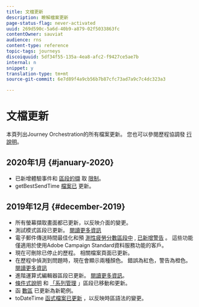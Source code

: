 ```yaml
---
title: 文檔更新
description: 瞭解檔案更新
page-status-flag: never-activated
uuid: 269d590c-5a6d-40b9-a879-02f5033863fc
contentOwner: sauviat
audience: rns
content-type: reference
topic-tags: journeys
discoiquuid: 5df34f55-135a-4ea8-afc2-f9427ce5ae7b
internal: n
snippet: y
translation-type: tm+mt
source-git-commit: 6e7d89f4a9cb56b7b87cfc73ad7a9c7c4dc323a3

---
```



# 文檔更新

本頁列出Journey Orchestration的所有檔案更新。
您也可以參閱歷程協調發 [行說明](../release-notes/release-notes.md)。

## 2020年1月 {#january-2020}

* 已新增體驗事件和 [區段的擷](../datasource/adobe-experience-platform-data-source.md) 取 [限制](../functions/functioninsegment.md)。
* getBestSendTime [檔案已](../functions/functiongetbestsendtime.md) 更新。

## 2019年12月 {#december-2019}

* 所有螢幕擷取畫面都已更新，以反映介面的變更。
* 測試模式區段已更新。 [閱讀更多資訊](../building-journeys/testing-the-journey.md)
* 電子郵件傳送時間最佳化和預 [測性疲勞分數區段中](../building-journeys/wait-activity.md) , [已新增警告](../usecase/leveraging-fatigue-scores.md) 。 這些功能僅適用於使用Adobe Campaign Standard資料服務功能的客戶。
* 現在可刪除已停止的歷程。 相關檔案頁面已更新。
* 在歷程中偵測到問題時，現在會顯示兩種顏色。 錯誤為紅色，警告為橙色。 [閱讀更多資訊](../about/troubleshooting.md)
* 進階運算式編輯器區段已更新。 [閱讀更多資訊](../expression/expressionadvanced.md)。
* [條件式說明](../expression/conditional-instruction.md) 和 [「系列管理](../expression/collection-management-functions.md) 」區段已移動和更新。
* 函 [數區](../expression/functions.md) 已更新為新範例。
* toDateTime [函式檔案已更新](../functions/functiontodatetime.md) ，以反映時區語法的變更。
